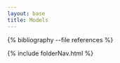 ```yaml
---
layout: base
title: Models
---
```


{% bibliography --file references %}

{% include folderNav.html %}
